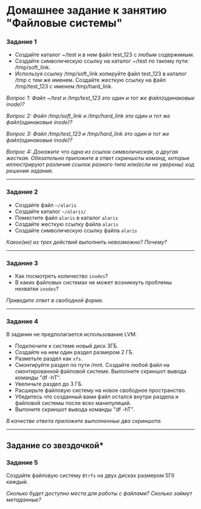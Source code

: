 # Домашнее задание к занятию "Файловые системы"

### Задание 1

* Создайте каталог ~/test и в нем файл test_123 с любым содержимым. 
* Создайте символическую ссылку на каталог ~/test по такому пути: /tmp/soft_link.
* Используя ссылку /tmp/soft_link копируйте файл test_123 в каталог /tmp с тем же именем. Создайте жесткую ссылку на файл /tmp/test_123 с именем /tmp/hard_link.

*Вопрос 1: Файл ~/test и /tmp/test_123 это один и тот же файл(одинаковые inode)?*

*Вопрос 2: Файл /tmp/soft_link и /tmp/hard_link это один и тот же файл(одинаковые inode)?*

*Вопрос 3: Файл /tmp/test_123 и /tmp/hard_link это один и тот же файл(одинаковые inode)?*

*Вопрос 4: Докажите что одна из ссылок символическая, а другая жесткая. Обязательно приложите в ответ скриншоты команд, которые иллюстрируют различия ссылок разного типа или(если не уверены) ход решения задания.*

---
### Задание 2

* Создайте файл `~/alaris`
* Создайте каталог `~/alaris/`
* Поместите файл `alaris` в каталог `alaris`
* Создайте жесткую ссылку файла `alaris`
* Создайте символическую ссылку файла `alaris`

*Какое(ие) из трех действий выполнить невозможно? Почему?*

---

### Задание 3

* Как посмотреть количество `inodes`?
* В каких файловых системах не может возникнуть проблемы нехватки `inodes`?

*Приведите ответ в свободной форме.*

---

### Задание 4

В задании не предполагается использование LVM.

* Подключите к системе новый диск 3ГБ.
* Создайте на нем один раздел размером 2 ГБ.
* Разметьте раздел как `xfs`.
* Смонтируйте раздел по пути /mnt. Создайте любой файл на смонтированной файловой системе. Выполните скриншот вывода команды "df -hT".
* Увеличьте раздел до 3 ГБ. 
* Расширьте файловую систему на новое свободное пространство.
* Убедитесь что созданный вами файл остался внутри раздела и файловой системы после всех манипуляций.
* Выпоните скриншот вывода команды "df -hT".

*В качестве ответа приложите выполненные два скриншота.*

---

## Задание со звездочкой*

### Задание 5

Создайте файловую систему `Btrfs` на двух дисках размером 5Гб каждый.

*Сколько будет доступно места для работы с файлами? Сколько займут метаданные?*